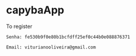 # capybaApp

To register
```
Senha: fe530b9f0e80b1bcfdff25ef0c44b0e088876371

Email: viturianooliveira@gmail.com
```
